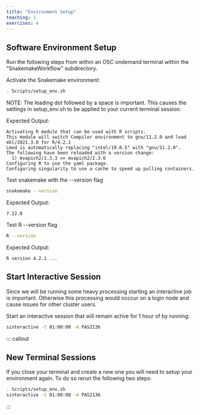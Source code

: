 ```yaml
---
title: "Environment Setup"
teaching: 1
exercises: 4
---
```


## Software Environment Setup

Run the following steps from within an OSC ondemand terminal within the "SnakemakeWorkflow" subdirectory.

Activate the Snakemake environment:
```bash
. Scripts/setup_env.sh
```
NOTE: The leading dot followed by a space is important. This causes the settings in setup_env.sh to be applied
to your current terminal session.


Expected Output:
```output
Activating R module that can be used with R scripts.
This module will switch Compiler environment to gnu/11.2.0 and load mkl/2021.3.0 for R/4.2.1
Lmod is automatically replacing "intel/19.0.5" with "gnu/11.2.0".
The following have been reloaded with a version change:
  1) mvapich2/2.3.3 => mvapich2/2.3.6
Configuring R to use the yaml package.
Configuring singularity to use a cache to speed up pulling containers.
```

Test snakemake with the --version flag
```bash
snakemake --version
```

Expected Output:
```output
7.22.0
```

Test R --version flag
```bash
R --version
```

Expected Output:
```output
R version 4.2.1 ...
```


## Start Interactive Session
Since we will be running some heavy processing starting an interactive job is important.
Otherwise this processing would occcur on a login node and cause issues for other cluster users.

Start an interactive session that will remain active for 1 hour of by running:
```bash
sinteractive -t 01:00:00 -A PAS2136
```

::: callout
## New Terminal Sessions
If you close your terminal and create a new one you will need to setup your environment again.
To do so rerun the following two steps:
```bash
. Scripts/setup_env.sh
sinteractive -t 01:00:00 -A PAS2136
```
:::
